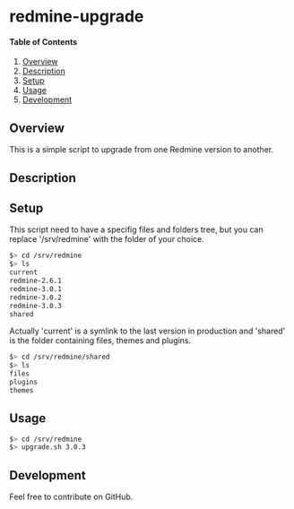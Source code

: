 # redmine-upgrade

#### Table of Contents

1. [Overview](#overview)
2. [Description](#description)
3. [Setup](#setup)
4. [Usage](#usage)
5. [Development](#development)

## Overview

This is a simple script to upgrade from one Redmine version to another.

## Description

## Setup

This script need to have a specifig  files and folders tree, but you can replace
'/srv/redmine' with the folder of your choice.

 ```sh
 $> cd /srv/redmine
 $> ls
 current
 redmine-2.6.1
 redmine-3.0.1
 redmine-3.0.2
 redmine-3.0.3
 shared
 ```

Actually 'current' is  a symlink to the last version  in production and 'shared'
is the folder containing files, themes and plugins.

 ```sh
 $> cd /srv/redmine/shared
 $> ls
 files
 plugins
 themes
 ```

## Usage

 ```sh
 $> cd /srv/redmine
 $> upgrade.sh 3.0.3
 ```

## Development

Feel free to contribute on GitHub.
